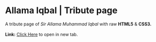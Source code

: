 # Allama Iqbal | Tribute page
A tribute page of *Sir Allama Muhammad Iqbal* with raw **HTML5** & **CSS3.**
<br>
<br>
**Link:** <a href="https://shareefrahat.github.io/AllamaIqbal/" target="_blank">Click Here</a> to open in new tab.
